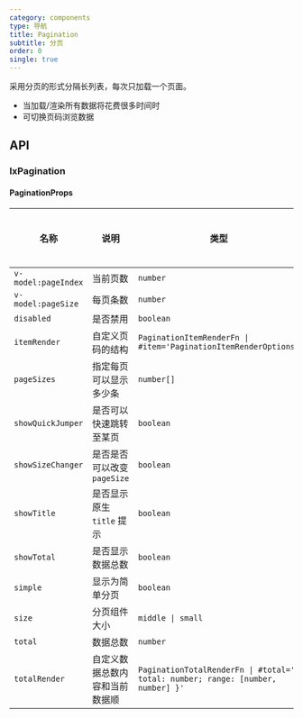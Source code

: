 ```yaml
---
category: components
type: 导航
title: Pagination
subtitle: 分页
order: 0
single: true
---
```


采用分页的形式分隔长列表，每次只加载一个页面。

- 当加载/渲染所有数据将花费很多时间时
- 可切换页码浏览数据

## API

### IxPagination

#### PaginationProps

| 名称 | 说明 | 类型  | 默认值 | 全局配置 | 备注 |
| --- | --- | --- | --- | --- | --- |
| `v-model:pageIndex` | 当前页数 | `number` | `1` | - | - |
| `v-model:pageSize` | 每页条数 | `number` | `10` | ✅ | - |
| `disabled` | 是否禁用 | `boolean` | `false` | - | - |
| `itemRender` | 自定义页码的结构 | `PaginationItemRenderFn \| #item='PaginationItemRenderOptions'` | - | ✅ | - |
| `pageSizes` | 指定每页可以显示多少条 | `number[]` | `[10, 20, 50, 100]` | ✅ | - |
| `showQuickJumper` | 是否可以快速跳转至某页 | `boolean` | `false` | ✅ | - |
| `showSizeChanger` | 是否是否可以改变 `pageSize` | `boolean` | `false` | ✅ | - |
| `showTitle` | 是否显示原生 `title` 提示 | `boolean` | `true` | ✅ | - |
| `showTotal` | 是否显示数据总数 | `boolean` | `true` | ✅ | - |
| `simple` | 显示为简单分页 | `boolean` | `false` | ✅ | - |
| `size` | 分页组件大小 | `middle \| small` | `middle` | ✅ | - |
| `total` | 数据总数 | `number` | `0` | - | - |
| `totalRender` | 自定义数据总数内容和当前数据顺 | `PaginationTotalRenderFn \| #total='{ total: number; range: [number, number] }'` | - | ✅ | - |
